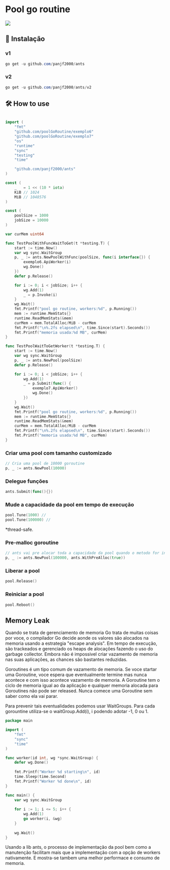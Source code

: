 # Pool go routine
![](images/antsGoRoutineWithoutBG.png)

## 🧰 Instalação

### v1

``` powershell
go get -u github.com/panjf2000/ants
```

### v2

```powershell
go get -u github.com/panjf2000/ants/v2
```

## 🛠 How to use

``` go

import (
	"fmt"
	"github.com/poolGoRoutine/exemplo6"
	"github.com/poolGoRoutine/exemplo7"
	"os"
	"runtime"
	"sync"
	"testing"
	"time"

	"github.com/panjf2000/ants"
)

const (
	_   = 1 << (10 * iota)
	KiB // 1024
	MiB // 1048576
)

const (
	poolSize = 1000
	jobSize = 10000
)

var curMem uint64

func TestPoolWithFuncWaitToGet(t *testing.T) {
	start := time.Now()
	var wg sync.WaitGroup
	p, _ := ants.NewPoolWithFunc(poolSize, func(i interface{}) {
		exemplo6.ApiWorker(i)
		wg.Done()
	})
	defer p.Release()

	for i := 0; i < jobSize; i++ {
		wg.Add(1)
		_ = p.Invoke(i)
	}
	wg.Wait()
	fmt.Printf("pool go routine, workers:%d", p.Running())
	mem := runtime.MemStats{}
	runtime.ReadMemStats(&mem)
	curMem = mem.TotalAlloc/MiB - curMem
	fmt.Printf("\n%.2fs elapsed\n", time.Since(start).Seconds())
	fmt.Printf("memoria usada:%d MB", curMem)
}

func TestPoolWaitToGetWorker(t *testing.T) {
	start := time.Now()
	var wg sync.WaitGroup
	p, _ := ants.NewPool(poolSize)
	defer p.Release()

	for i := 0; i < jobSize; i++ {
		wg.Add(1)
		_ = p.Submit(func() {
			exemplo7.ApiWorker()
			wg.Done()
		})
	}
	wg.Wait()
	fmt.Printf("pool go routine, workers:%d", p.Running())
	mem := runtime.MemStats{}
	runtime.ReadMemStats(&mem)
	curMem = mem.TotalAlloc/MiB - curMem
	fmt.Printf("\n%.2fs elapsed\n", time.Since(start).Seconds())
	fmt.Printf("memoria usada:%d MB", curMem)
}
```
### Criar uma pool com tamanho customizado

``` go
// Cria uma pool de 10000 goroutine
p, _ := ants.NewPool(10000)
```

### Delegue funções

```go
ants.Submit(func(){})
```

### Mude a capacidade da pool em tempo de execução

``` go
pool.Tune(1000) // 
pool.Tune(100000) //
```

*thread-safe.

### Pre-malloc goroutine 


```go
// ants vai pre alocar toda a capacidade da pool quando o metodo for invocado
p, _ := ants.NewPool(100000, ants.WithPreAlloc(true))
```

### Liberar a pool

```go
pool.Release()
```

### Reiniciar a pool

```go
pool.Reboot()
```

## Memory Leak

Quando se trata de gerenciamento de memoria Go trata de muitas coisas por voce, o compilador Go decide aonde os valores são alocados na memoria usando a estrategia "escape analysis". Em tempo de execução, são trackeados e gerenciado os heaps de alocações fazendo o uso do garbage collector. Embora não é impossivel criar vazamento de memoria nas suas aplicações, as chances são bastantes reduzidas.

Goroutines é um tipo comum de vazamento de memoria. Se voce startar uma Goroutine, voce espera que eventualmente termine mas nunca acontece e com isso acontece vazamento de memoria. A Goroutine tem o ciclo de memoria igual ao da aplicação e qualquer memoria alocada para Goroutines não pode ser released. Nunca comece uma Goroutine sem saber como ela vai parar.

Para prevenir tais eventualidades podemos usar WaitGroups. Para cada gorountine utiliza-se o waitGroup.Add(i), i podendo adotar -1, 0 ou 1. 

```go
package main

import (
    "fmt"
    "sync"
    "time"
)

func worker(id int, wg *sync.WaitGroup) {
    defer wg.Done()
    
    fmt.Printf("Worker %d starting\n", id)
    time.Sleep(time.Second)
    fmt.Printf("Worker %d done\n", id)
}

func main() {
    var wg sync.WaitGroup
    
    for i := 1; i <= 5; i++ {
        wg.Add(1)
        go worker(i, &wg)
    }
    
    wg.Wait()
}
```

Usando a lib ants, o processo de implementação da pool bem como a manutenção facilitam mais que a implementação com a opção de workers nativamente. E mostra-se tambem uma melhor performace e consumo de memoria. 
